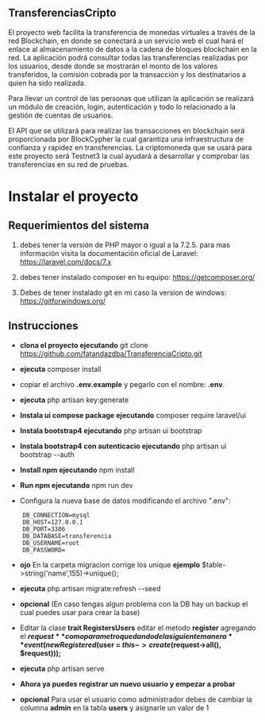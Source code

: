 ## TransferenciasCripto

El proyecto web facilita la transferencia de monedas virtuales a través de la red Blockchain, en donde se conectará a un servicio web el cual hará el enlace al almacenamiento de datos a la cadena de bloques blockchain en la red.  La aplicación podrá consultar todas las transferencias realizadas por los usuarios, desde donde se mostrarán el monto de los valores transferidos, la comisión cobrada por la transacción y los destinatarios a quien ha sido realizada.

Para llevar un control de las personas que utilizan la aplicación se realizará un módulo de creación, login, autenticación y todo lo relacionado a la gestión de cuentas de usuarios.

El API que se utilizará para realizar las transacciones en blockchain será proporcionada por BlockCypher la cual garantiza una infraestructura de confianza y rapidez en transferencias. La criptomoneda que se usará para este proyecto será Testnet3 la cual ayudará a desarrollar y comprobar las transferencias en su red de pruebas.


# Instalar el proyecto

## Requerimientos del sistema

1) debes tener la versión de PHP mayor o igual a la 7.2.5. 
para mas información visita la documentación oficial de Laravel: https://laravel.com/docs/7.x

2) debes tener instalado composer en tu equipo: https://getcomposer.org/

3) Debes de tener instalado git en mi caso la version de windows: https://gitforwindows.org/

## Instrucciones

- **clona el proyecto ejecutando** git clone https://github.com/fatandazdba/TransferenciaCripto.git

- **ejecuta** composer install

- copiar el archivo **.env.example** y pegarlo con el nombre: **.env**. 

- **ejecuta** php artisan key:generate

- **Instala ui compose package ejecutando** composer require laravel/ui

- **Instala bootstrap4 ejecutando** php artisan ui bootstrap

- **Instala bootstrap4 con autenticacio ejecutando** php artisan ui bootstrap --auth

- **Install npm ejecutando** npm install

- **Run npm ejecutando** npm run dev

- Configura la nueva base de datos modificando el archivo ".env":
```
    DB_CONNECTION=mysql
    DB_HOST=127.0.0.1
    DB_PORT=3306
    DB_DATABASE=transferencia
    DB_USERNAME=root
    DB_PASSWORD=
```
- **ojo** En la carpeta migracion corrige los unique **ejemplo** 
   $table->string('name',155)->unique();

- **ejecuta** php artisan migrate:refresh --seed 

- **opcional** (En caso tengas algun problema con la DB hay un backup el cual puedes usar para crear la base)

- Editar la clase **trait RegistersUsers** editar el metodo **register** agregando el **$request** como parametro quedando de la siguiente manera
**event(new Registered($user = $this->create($request->all(), $request)));**


- **ejecuta** php artisan serve 

- **Ahora ya puedes registrar un nuevo usuario y empezar a probar**

- **opcional** Para usar el usuario como administrador debes de cambiar la columna **admin** en la tabla **users** y asignarle un valor de 1 
